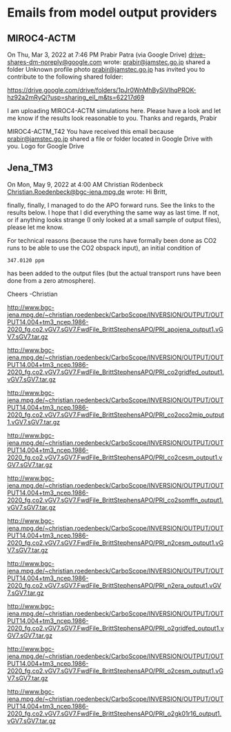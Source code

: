 # Emails from model output providers 

## MIROC4-ACTM

On Thu, Mar 3, 2022 at 7:46 PM Prabir Patra (via Google Drive) <drive-shares-dm-noreply@google.com> wrote:
prabir@jamstec.go.jp shared a folder
Unknown profile photo
prabir@jamstec.go.jp has invited you to contribute to the following shared folder:

https://drive.google.com/drive/folders/1pJr0WnMhBySiVlhqPROK-hz92a2mRyQi?usp=sharing_eil_m&ts=62217d69

I am uploading MIROC4-ACTM simulations here. Please have a look and let me know if the results look reasonable to you. Thanks and regards, Prabir

MIROC4-ACTM_T42
You have received this email because prabir@jamstec.go.jp shared a file or folder located in Google Drive with you.	Logo for Google Drive

## Jena_TM3

On Mon, May 9, 2022 at 4:00 AM Christian Rödenbeck <Christian.Roedenbeck@bgc-jena.mpg.de> wrote:
Hi Britt,

finally, finally, I managed to do the APO forward runs. See the links to
the results below. I hope that I did everything the same way as last
time. If not, or if anything looks strange (I only looked at a small
sample of output files), please let me know.

For technical reasons (because the runs have formally been done as CO2
runs to be able to use the CO2 obspack input), an initial condition of

    347.0120 ppm

has been added to the output files (but the actual transport runs have
been done from a zero atmosphere).

Cheers
-Christian

http://www.bgc-jena.mpg.de/~christian.roedenbeck/CarboScope/INVERSION/OUTPUT/OUTPUT14.004+tm3_ncep.1986-2020_fg.co2.vGV7.sGV7.FwdFile_BrittStephensAPO/PRI_apojena_output1.vGV7.sGV7.tar.gz

http://www.bgc-jena.mpg.de/~christian.roedenbeck/CarboScope/INVERSION/OUTPUT/OUTPUT14.004+tm3_ncep.1986-2020_fg.co2.vGV7.sGV7.FwdFile_BrittStephensAPO/PRI_co2gridfed_output1.vGV7.sGV7.tar.gz

http://www.bgc-jena.mpg.de/~christian.roedenbeck/CarboScope/INVERSION/OUTPUT/OUTPUT14.004+tm3_ncep.1986-2020_fg.co2.vGV7.sGV7.FwdFile_BrittStephensAPO/PRI_co2oco2mip_output1.vGV7.sGV7.tar.gz

http://www.bgc-jena.mpg.de/~christian.roedenbeck/CarboScope/INVERSION/OUTPUT/OUTPUT14.004+tm3_ncep.1986-2020_fg.co2.vGV7.sGV7.FwdFile_BrittStephensAPO/PRI_co2cesm_output1.vGV7.sGV7.tar.gz

http://www.bgc-jena.mpg.de/~christian.roedenbeck/CarboScope/INVERSION/OUTPUT/OUTPUT14.004+tm3_ncep.1986-2020_fg.co2.vGV7.sGV7.FwdFile_BrittStephensAPO/PRI_co2somffn_output1.vGV7.sGV7.tar.gz

http://www.bgc-jena.mpg.de/~christian.roedenbeck/CarboScope/INVERSION/OUTPUT/OUTPUT14.004+tm3_ncep.1986-2020_fg.co2.vGV7.sGV7.FwdFile_BrittStephensAPO/PRI_n2cesm_output1.vGV7.sGV7.tar.gz

http://www.bgc-jena.mpg.de/~christian.roedenbeck/CarboScope/INVERSION/OUTPUT/OUTPUT14.004+tm3_ncep.1986-2020_fg.co2.vGV7.sGV7.FwdFile_BrittStephensAPO/PRI_n2era_output1.vGV7.sGV7.tar.gz

http://www.bgc-jena.mpg.de/~christian.roedenbeck/CarboScope/INVERSION/OUTPUT/OUTPUT14.004+tm3_ncep.1986-2020_fg.co2.vGV7.sGV7.FwdFile_BrittStephensAPO/PRI_o2gridfed_output1.vGV7.sGV7.tar.gz

http://www.bgc-jena.mpg.de/~christian.roedenbeck/CarboScope/INVERSION/OUTPUT/OUTPUT14.004+tm3_ncep.1986-2020_fg.co2.vGV7.sGV7.FwdFile_BrittStephensAPO/PRI_o2cesm_output1.vGV7.sGV7.tar.gz

http://www.bgc-jena.mpg.de/~christian.roedenbeck/CarboScope/INVERSION/OUTPUT/OUTPUT14.004+tm3_ncep.1986-2020_fg.co2.vGV7.sGV7.FwdFile_BrittStephensAPO/PRI_o2gk01r16_output1.vGV7.sGV7.tar.gz
